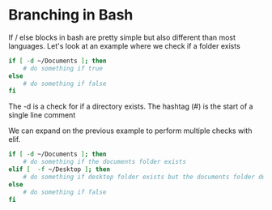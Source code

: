 # Branching in Bash

If / else blocks in bash are pretty simple but also different than most languages.
Let's look at an example where we check if a folder exists

```bash
if [ -d ~/Documents ]; then
	# do something if true
else
	# do something if false
fi
```

The -d is a check for if a directory exists.
The hashtag (#) is the start of a single line comment

We can expand on the previous example to perform multiple checks with elif.

```bash
if [ -d ~/Documents ]; then
	# do something if the documents folder exists
elif [  -f ~/Desktop ]; then
	# do something if desktop folder exists but the documents folder doesn't
else
	# do something if false
fi
```
